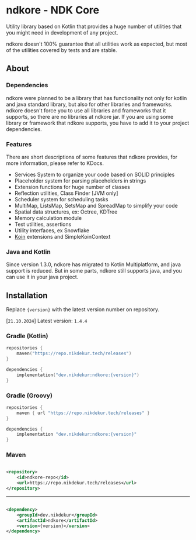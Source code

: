 # ndkore - NDK Core

Utility library based on Kotlin that provides a huge number of utilities
that you might need in development of any project.

ndkore doesn't 100% guarantee that all utilities work as expected,
but most of the utilities covered by tests and are stable.

## About

### Dependencies

ndkore were planned to be a library that has functionality not only for
kotlin and java standard library, but also for other libraries and frameworks.
ndkore doesn't force you to use all libraries and frameworks that it supports,
so there are no libraries at ndkore jar. If you are using some library
or framework that ndkore supports, you have to add it to your project dependencies.

### Features

There are short descriptions of some features that ndkore provides,
for more information, please refer to KDocs.

- Services System to organize your code based on SOLID principles
- Placeholder system for parsing placeholders in strings
- Extension functions for huge number of classes
- Reflection utilities, Class Finder [JVM only]
- Scheduler system for scheduling tasks
- MultiMap, ListsMap, SetsMap and SpreadMap to simplify your code
- Spatial data structures, ex: Octree, KDTree
- Memory calculation module
- Test utilities, assertions
- Utility interfaces, ex Snowflake
- [Koin](https://insert-koin.io/) extensions and SimpleKoinContext

### Java and Kotlin

Since version 1.3.0, ndkore has migrated to Kotlin Multiplatform, and java support is reduced.
But in some parts, ndkore still supports java, and you can use it in your java project.

## Installation

Replace `{version}` with the latest version number on repository.

[`21.10.2024`] Latest version: `1.4.4`

### Gradle (Kotlin)

```kotlin
repositories {
    maven("https://repo.nikdekur.tech/releases")
}

dependencies {
    implementation("dev.nikdekur:ndkore:{version}")
}
```

### Gradle (Groovy)

```groovy
repositories {
    maven { url "https://repo.nikdekur.tech/releases" }
}

dependencies {
    implementation "dev.nikdekur:ndkore:{version}"
}
```

### Maven

```xml

<repository>
    <id>ndkore-repo</id>
    <url>https://repo.nikdekur.tech/releases</url>
</repository>
```

---

```xml

<dependency>
    <groupId>dev.nikdekur</groupId>
    <artifactId>ndkore</artifactId>
    <version>{version}</version>
</dependency>
```